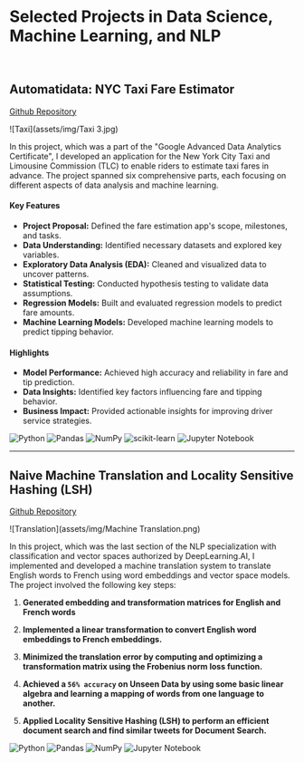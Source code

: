 # Selected Projects in Data Science, Machine Learning, and NLP

<br>

## Automatidata: NYC Taxi Fare Estimator
[Github Repository](https://github.com/Kian1369/Automatidata-NYC-Taxi-Fare-Prediction-App)


![Taxi](assets/img/Taxi 3.jpg)

In this project, which was a part of the "Google Advanced Data Analytics Certificate", I developed an application for the New York City Taxi and Limousine Commission (TLC) to enable riders to estimate taxi fares in advance. The project spanned six comprehensive parts, each focusing on different aspects of data analysis and machine learning.

#### Key Features

- **Project Proposal:** Defined the fare estimation app's scope, milestones, and tasks.
- **Data Understanding:** Identified necessary datasets and explored key variables.
- **Exploratory Data Analysis (EDA):** Cleaned and visualized data to uncover patterns.
- **Statistical Testing:** Conducted hypothesis testing to validate data assumptions.
- **Regression Models:** Built and evaluated regression models to predict fare amounts.
- **Machine Learning Models:** Developed machine learning models to predict tipping behavior.

#### Highlights

- **Model Performance:** Achieved high accuracy and reliability in fare and tip prediction. 
- **Data Insights:** Identified key factors influencing fare and tipping behavior.
- **Business Impact:** Provided actionable insights for improving driver service strategies.


![Python](https://img.shields.io/badge/Python-3776AB?style=flat-square&logo=python&logoColor=white)
![Pandas](https://img.shields.io/badge/Pandas-150458?style=flat-square&logo=pandas&logoColor=white)
![NumPy](https://img.shields.io/badge/NumPy-013243?style=flat-square&logo=numpy&logoColor=white)
![scikit-learn](https://img.shields.io/badge/scikit--learn-F7931E?style=flat-square&logo=scikit-learn&logoColor=white)
![Jupyter Notebook](https://img.shields.io/badge/Jupyter_Notebook-F37626?style=flat-square&logo=jupyter&logoColor=white)


--------------------------------------------------------------------------------------------------------------------------------



## Naive Machine Translation and Locality Sensitive Hashing (LSH)
[Github Repository](https://github.com/Kian1369/Natural-Language-Processing-with-Classification-and-Vector-Spaces/tree/main/Naive%20Machine%20Translation%20and%20Locality%20Sensitive%20Hashing%20(LSH))

![Translation](assets/img/Machine Translation.png)

In this project, which was the last section of the NLP specialization with classification and vector spaces authorized by DeepLearning.AI, I implemented and developed a machine translation system to translate English words to French using word embeddings and vector space models. The project involved the following key steps:

1. **Generated embedding and transformation matrices for English and French words**

2. **Implemented a linear transformation to convert English word embeddings to French embeddings.**
    
3. **Minimized the translation error by computing and optimizing a transformation matrix using the Frobenius norm loss function.**

3. **Achieved a `56% accuracy` on Unseen Data by using some basic linear algebra and learning a mapping of words from one language to another.**
  
4. **Applied Locality Sensitive Hashing (LSH) to perform an efficient document search and find similar tweets for Document Search.**
 

![Python](https://img.shields.io/badge/Python-3776AB?style=flat-square&logo=python&logoColor=white)
![Pandas](https://img.shields.io/badge/Pandas-150458?style=flat-square&logo=pandas&logoColor=white)
![NumPy](https://img.shields.io/badge/NumPy-013243?style=flat-square&logo=numpy&logoColor=white)
![Jupyter Notebook](https://img.shields.io/badge/Jupyter_Notebook-F37626?style=flat-square&logo=jupyter&logoColor=white)

